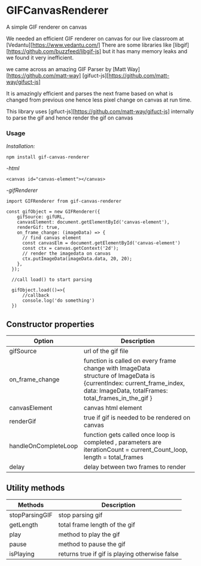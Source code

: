 # GIFCanvasRenderer

A simple GIF renderer on canvas

We needed an efficient GIF renderer on canvas for our live classroom at [Vedantu][https://www.vedantu.com/]
There are some libraries like [libgif][https://github.com/buzzfeed/libgif-js] but it has many memory leaks and we found it very inefficient.

we came across an amazing GIF Parser by [Matt Way][https://github.com/matt-way] [gifuct-js][https://github.com/matt-way/gifuct-js]

It is amazingly efficient and parses the next frame based on what is changed from previous one hence less pixel change on canvas at run time.

This library uses [gifuct-js][https://github.com/matt-way/gifuct-js] internally to parse the gif and hence render the gif on canvas

### Usage

_Installation:_

    npm install gif-canvas-renderer

-_html_

    <canvas id="canvas-element"></canvas>

-_gifRenderer_

    import GIFRenderer from gif-canvas-renderer

    const gifObject = new GIFRenderer({
        gifSource: gifURL,
        canvasElement: document.getElementById('canvas-element'),
        renderGif: true,
        on_frame_change: (imageData) => {
          // find canvas element
          const canvasElm = document.getElementById('canvas-element')
          const ctx = canvas.getContext('2d');
          // render the imagedata on canvas
          ctx.putImageData(imageData.data, 20, 20);
        },
      });

      //call load() to start parsing

      gifObject.load(()=>{
          //callback
          console.log('do something')
      })
 
## Constructor properties

| Option              | Description                                                           |
|---------------------|-----------------------------------------------------------------------|
| gifSource           | url of the gif file                                                   |
| on_frame_change     | function is called on every frame change with ImageData  <br> structure of ImageData is <br> {currentIndex: current_frame_index, data: ImageData, totalFrames: total_frames_in_the_gif }                                                        |
| canvasElement       | canvas html element                                                   |
| renderGif           | true if gif is needed to be rendered on canvas                        |
| handleOnCompleteLoop| function gets called once loop is completed , parameters are <br> iterationCount = current_Count_loop, length = total_frames                                    |
| delay               | delay between two frames to render                                    |

## Utility methods

| Methods             | Description                                                           |
|---------------------|-----------------------------------------------------------------------|
| stopParsingGIF      | stop parsing gif                                                      |
| getLength           | total frame length of the gif                                         |
| play                | method to play the gif                                                |
| pause               | method to pause the gif                                               |
| isPlaying           | returns true if gif is playing otherwise false                        |



